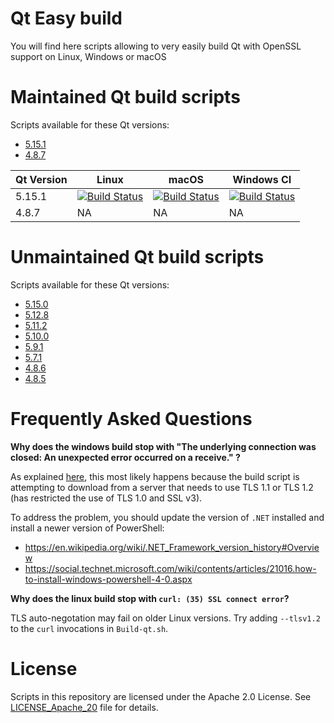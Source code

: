 
# Qt Easy build

You will find here scripts allowing to very easily build Qt with OpenSSL support on Linux, Windows or macOS

# Maintained Qt build scripts

Scripts available for these Qt versions:

* [5.15.1][5151]
* [4.8.7][487]

[5151]: https://github.com/jamesobutler/qt-easy-build/tree/5.15.1#readme
[487]: https://github.com/jamesobutler/qt-easy-build/tree/4.8.7#readme

| Qt Version   | Linux                                                   | macOS                                                   | Windows CI |
|--------------|---------------------------------------------------------|---------------------------------------------------------|------------|
| 5.15.1       | [![Build Status][5151_linux_i_azure]][5151_linux_azure] | [![Build Status][5151_macos_i_azure]][5151_macos_azure] | [![Build Status][5151_windows_i_azure]][5151_windows_azure]         |
| 4.8.7        | NA                                                      | NA                                                      | NA         |

[5151_linux_azure]: https://dev.azure.com/jamesobutler/qt-easy-build/_build/latest?definitionId=1&branchName=5.15.1
[5151_linux_i_azure]: https://dev.azure.com/jamesobutler/qt-easy-build/_apis/build/status/jamesobutler.qt-easy-build?branchName=5.15.1&jobName=Linux

[5151_macos_azure]: https://dev.azure.com/jamesobutler/qt-easy-build/_build/latest?definitionId=1&branchName=5.15.1
[5151_macos_i_azure]: https://dev.azure.com/jamesobutler/qt-easy-build/_apis/build/status/jamesobutler.qt-easy-build?branchName=5.15.1&jobName=macOS

[5151_windows_azure]: https://dev.azure.com/jamesobutler/qt-easy-build/_build/latest?definitionId=1&branchName=5.15.1
[5151_windows_i_azure]: https://dev.azure.com/jamesobutler/qt-easy-build/_apis/build/status/jamesobutler.qt-easy-build?branchName=5.15.1&jobName=Windows

# Unmaintained Qt build scripts

Scripts available for these Qt versions:

* [5.15.0][5150]
* [5.12.8][5128]
* [5.11.2][5112]
* [5.10.0][5100]
* [5.9.1][591]
* [5.7.1][571]
* [4.8.6][486]
* [4.8.5][485]

[5150]: https://github.com/jamesobutler/qt-easy-build/tree/5.15.0#readme
[5128]: https://github.com/jamesobutler/qt-easy-build/tree/5.12.8#readme
[5112]: https://github.com/jamesobutler/qt-easy-build/tree/5.11.2#readme
[5100]: https://github.com/jamesobutler/qt-easy-build/tree/5.10.0#readme
[591]: https://github.com/jamesobutler/qt-easy-build/tree/5.9.1#readme
[571]: https://github.com/jamesobutler/qt-easy-build/tree/5.7.1#readme
[486]: https://github.com/jamesobutler/qt-easy-build/tree/4.8.7#readme
[485]: https://github.com/jamesobutler/qt-easy-build/tree/4.8.7#readme

# Frequently Asked Questions

**Why does the windows build stop with "The underlying connection was closed: An unexpected error occurred on a receive." ?**

As explained [here](https://github.com/chocolatey/choco/wiki/Installation#installing-with-restricted-tls), this most likely happens because the build script is attempting to download from a server that needs to use TLS 1.1 or TLS 1.2 (has restricted the use of TLS 1.0 and SSL v3).

To address the problem, you should update the version of `.NET` installed and install a newer version of PowerShell:
* https://en.wikipedia.org/wiki/.NET_Framework_version_history#Overview
* https://social.technet.microsoft.com/wiki/contents/articles/21016.how-to-install-windows-powershell-4-0.aspx

**Why does the linux build stop with `curl: (35) SSL connect error`?**

TLS auto-negotation may fail on older Linux versions. Try adding `--tlsv1.2` to the `curl` invocations in `Build-qt.sh`.

# License

Scripts in this repository are licensed under the Apache 2.0 License. See [LICENSE_Apache_20](LICENSE_Apache_20) file for details.

